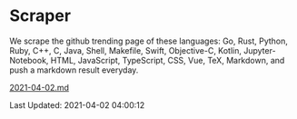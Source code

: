 # Scraper

We scrape the github trending page of these languages: Go, Rust, Python, Ruby, C++, C, Java, Shell, Makefile, Swift, Objective-C, Kotlin, Jupyter-Notebook, HTML, JavaScript, TypeScript, CSS, Vue, TeX, Markdown, and push a markdown result everyday.

[2021-04-02.md](https://github.com/yangwenmai/github-trending-backup/blob/master/2021-04-02.md)

Last Updated: 2021-04-02 04:00:12